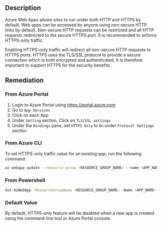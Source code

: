 ## Description

Azure Web Apps allows sites to run under both HTTP and HTTPS by default. Web apps can be accessed by anyone using non-secure HTTP links by default. Non-secure HTTP requests can be restricted and all HTTP requests redirected to the secure HTTPS port. It is recommended to enforce HTTPS-only traffic.

Enabling HTTPS-only traffic will redirect all non-secure HTTP requests to HTTPS ports. HTTPS uses the TLS/SSL protocol to provide a secure connection which is both encrypted and authenticated. It is therefore important to support HTTPS for the security benefits.

## Remediation

### From Azure Portal

1. Login to Azure Portal using https://portal.azure.com
2. Go to `App Services`
3. Click on each App
4. Under `Setting` section, Click on `TLS/SSL settings`
5. Under the `Bindings` pane, set `HTTPS Only` to `On` under `Protocol Settings` section

### From Azure CLI

To set HTTPS-only traffic value for an existing app, run the following command:

```bash
az webapp update --resource-group <RESOURCE_GROUP_NAME> --name <APP_NAME> -- set httpsOnly=true
```

### From Powershell

```bash
Set-AzWebApp -ResourceGroupName <RESOURCE_GROUP_NAME> -Name <APP_NAME> - HttpsOnly $true
```

### Default Value

By default, HTTPS-only feature will be disabled when a new app is created using the command-line tool or Azure Portal console.
